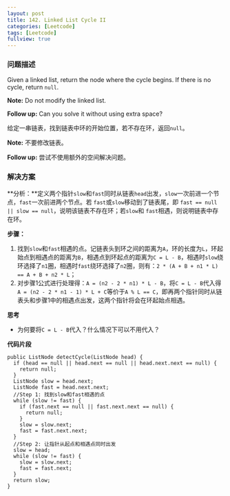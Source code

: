```yaml
---
layout: post
title: 142. Linked List Cycle II
categories: [Leetcode]
tags: [Leetcode]
fullview: true
---
```


### 问题描述 ###
Given a linked list, return the node where the cycle begins. If there is no cycle, return `null`.

**Note:** Do not modify the linked list.

**Follow up:** Can you solve it without using extra space?

给定一串链表，找到链表中环的开始位置，若不存在环，返回`null`。

**Note:** 不要修改链表。

**Follow up:** 尝试不使用额外的空间解决问题。

### 解决方案 ###

**分析：**定义两个指针`slow`和`fast`同时从链表`head`出发，`slow`一次前进一个节点，`fast`一次前进两个节点。若 `fast`或`slow`移动到了链表尾，即 `fast == null || slow == null`，说明该链表不存在环；若`slow`和 `fast`相遇，则说明链表中存在环。

**步骤：**

1. 找到`slow`和`fast`相遇的点。记链表头到环之间的距离为`A`，环的长度为`L`，环起始点到相遇点的距离为`B`，相遇点到环起点的距离为`C = L - B`，相遇时`slow`绕环选择了`n1`圈，相遇时`fast`绕环选择了`n2`圈，则有：`2 * (A + B + n1 * L) == A + B + n2 * L`；
2. 对步骤1公式进行处理得：`A = (n2 - 2 * n1) * L - B`，将`C = L - B`代入得`A = (n2 - 2 * n1 - 1) * L + C`等价于`A % L == C`，即再两个指针同时从链表头和步骤1中的相遇点出发，这两个指针将会在环起始点相遇。

**思考**

- 为何要将`C = L - B`代入？什么情况下可以不用代入？

**代码片段**

	public ListNode detectCycle(ListNode head) {
      if (head == null || head.next == null || head.next.next == null) {
        return null;
      }
      ListNode slow = head.next;
      ListNode fast = head.next.next;
      //Step 1: 找到slow和fast相遇的点
      while (slow != fast) {
        if (fast.next == null || fast.next.next == null) {
          return null;
        }
        slow = slow.next;
        fast = fast.next.next;
      }
      //Step 2: 让指针从起点和相遇点同时出发
      slow = head;
      while (slow != fast) {
        slow = slow.next;
        fast = fast.next;
      }
      return slow;
	}
